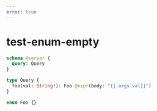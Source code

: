 ```yaml
---
error: true
---
```


# test-enum-empty

```graphql @schema
schema @server {
  query: Query
}

type Query {
  foo(val: String!): Foo @expr(body: "{{.args.val}}")
}

enum Foo {}
```
